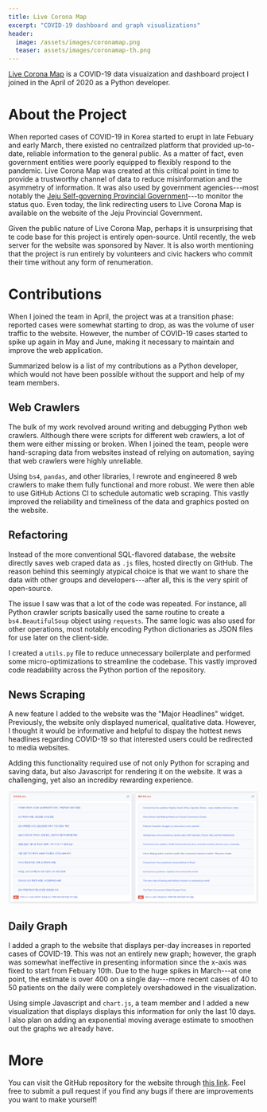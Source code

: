 ```yaml
---
title: Live Corona Map
excerpt: "COVID-19 dashboard and graph visualizations"
header:
  image: /assets/images/coronamap.png
  teaser: assets/images/coronamap-th.png
---
```


[Live Corona Map](http://livecorona.co.kr) is a COVID-19 data visuaization and dashboard project I joined in the April of 2020 as a Python developer. 

# About the Project

When reported cases of COVID-19 in Korea started to erupt in late Febuary and early March, there existed no centrailzed platform that provided up-to-date, reliable information to the general public. As a matter of fact, even government entities were poorly equipped to flexibly respond to the pandemic. Live Corona Map was created at this critical point in time to provide a trustworthy channel of data to reduce misinformation and the asymmetry of information. It was also used by government agencies---most notably the [Jeju Self-governing Provincial Government](https://www.jeju.go.kr/corona19.jsp)---to monitor the status quo. Even today, the link redirecting users to Live Corona Map is available on the website of the Jeju Provincial Government. 

Given the public nature of Live Corona Map, perhaps it is unsurprising that te code base for this project is entirely open-source. Until recently, the web server for the website was sponsored by Naver. It is also worth mentioning that the project is run entirely by volunteers and civic hackers who commit their time without any form of renumeration.

# Contributions

When I joined the team in April, the project was at a transition phase: reported cases were somewhat starting to drop, as was the volume of user traffic to the website. However, the number of COVID-19 cases started to spike up again in May and June, making it necessary to maintain and improve the web application. 

Summarized below is a list of my contributions as a Python developer, which would not have been possible without the support and help of my team members.

## Web Crawlers

The bulk of my work revolved around writing and debugging Python web crawlers. Although there were scripts for different web crawlers, a lot of them were either missing or broken. When I joined the team, people were hand-scraping data from websites instead of relying on automation, saying that web crawlers were highly unreliable. 

Using `bs4`, `pandas`, and other libraries, I rewrote and engineered 8 web crawlers to make them fully functional and more robust. We were then able to use GitHub Actions CI to schedule automatic web scraping. This vastly improved the reliability and timeliness of the data and graphics posted on the website. 

## Refactoring

Instead of the more conventional SQL-flavored database, the website directly saves web craped data as `.js` files, hosted directly on GitHub. The reason behind this seemingly atypical choice is that we want to share the data with other groups and developers---after all, this is the very spirit of open-source. 

The issue I saw was that a lot of the code was repeated. For instance, all Python crawler scripts basically used the same routine to create a `bs4.BeautifulSoup` object using `requests`. The same logic was also used for other operations, most notably encoding Python dictionaries as JSON files for use later on the client-side. 

I created a `utils.py` file to reduce unnecessary boilerplate and performed some micro-optimizations to streamline the codebase. This vastly improved code readability across the Python portion of the repository. 

## News Scraping

A new feature I added to the website was the "Major Headlines" widget. Previously, the website only displayed numerical, qualitative data. However, I thought it would be informative and helpful to dispay the hottest news headlines regarding COVID-19 so that interested users could be redirected to media websites. 

Adding this functionality required use of not only Python for scraping and saving data, but also Javascript for rendering it on the website. It was a challenging, yet also an incrediby rewarding experience. 

<img src="/assets/images/livecod_news.png">

## Daily Graph

I added a graph to the website that displays per-day increases in reported cases of COVID-19. This was not an entirely new graph; however, the graph was somewhat ineffective in presenting information since the x-axis was fixed to start from Febuary 10th. Due to the huge spikes in March---at one point, the estimate is over 400 on a single day---more recent cases of 40 to 50 patients on the daily were completely overshadowed in the visualization. 

Using simple Javascript and `chart.js`, a team member and I added a new visualization that displays displays this information for only the last 10 days. I also plan on adding an exponential moving average estimate to smoothen out the graphs we already have. 

# More

You can visit the GitHub repository for the website through [this link](https://github.com/LiveCoronaDetector/livecod). Feel free to submit a pull request if you find any bugs if there are improvements you want to make yourself!




